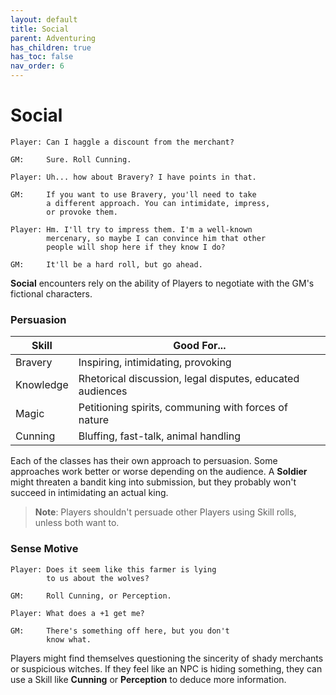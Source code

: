```yaml
---
layout: default
title: Social
parent: Adventuring
has_children: true
has_toc: false
nav_order: 6
---
```


# Social

    Player: Can I haggle a discount from the merchant?

    GM:     Sure. Roll Cunning.

    Player: Uh... how about Bravery? I have points in that.

    GM:     If you want to use Bravery, you'll need to take
            a different approach. You can intimidate, impress,
            or provoke them.

    Player: Hm. I'll try to impress them. I'm a well-known
            mercenary, so maybe I can convince him that other
            people will shop here if they know I do?

    GM:     It'll be a hard roll, but go ahead.

**Social** encounters rely on the ability of Players to negotiate with the GM's fictional characters.

### Persuasion

| Skill     | Good For...                                               |
| --------- | --------------------------------------------------------- |
| Bravery   | Inspiring, intimidating, provoking                        |
| Knowledge | Rhetorical discussion, legal disputes, educated audiences |
| Magic     | Petitioning spirits, communing with forces of nature      |
| Cunning   | Bluffing, fast-talk, animal handling                      |

Each of the classes has their own approach to persuasion. Some approaches work better or worse depending on the audience. A **<span style="color: {{ site.soldier_color }}">Soldier</span>** might threaten a bandit king into submission, but they probably won't succeed in intimidating an actual king.

> **Note**: Players shouldn't persuade other Players using Skill rolls, unless both want to.

### Sense Motive

    Player: Does it seem like this farmer is lying
            to us about the wolves?

    GM:     Roll Cunning, or Perception.

    Player: What does a +1 get me?

    GM:     There's something off here, but you don't
            know what.

Players might find themselves questioning the sincerity of shady merchants or suspicious witches. If they feel like an NPC is hiding something, they can use a Skill like **<span style="color: {{ site.scoundrel_color }}">Cunning</span>** or **<span style="color: {{ site.alchemist_color }}">Perception</span>** to deduce more information.
